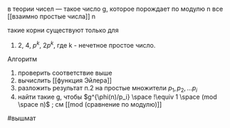 в теории чисел — такое число g, которое порождает по модулю n все [[взаимно простые числа]] n 

такие корни существуют только для
1. 2, 4, $p^k$, $2p^k$, где k - нечетное простое число.

Алгоритм
1. проверить соответствие выше
2. вычислить [[функция Эйлера]] 
3. разложить результат п.2 на простые множители $p_1, p_2, ... p_i$
4. найти такие g, чтобы $g^{\phi(n)/p_i} \space !\equiv 1 \space (mod \space n)$ ; см [[mod (сравнение по модулю)]]

#вышмат 